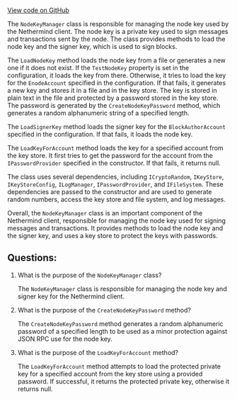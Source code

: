 [View code on GitHub](https://github.com/nethermindeth/nethermind/Nethermind.Wallet/NodeKeyManager.cs)

The `NodeKeyManager` class is responsible for managing the node key used by the Nethermind client. The node key is a private key used to sign messages and transactions sent by the node. The class provides methods to load the node key and the signer key, which is used to sign blocks.

The `LoadNodeKey` method loads the node key from a file or generates a new one if it does not exist. If the `TestNodeKey` property is set in the configuration, it loads the key from there. Otherwise, it tries to load the key for the `EnodeAccount` specified in the configuration. If that fails, it generates a new key and stores it in a file and in the key store. The key is stored in plain text in the file and protected by a password stored in the key store. The password is generated by the `CreateNodeKeyPassword` method, which generates a random alphanumeric string of a specified length.

The `LoadSignerKey` method loads the signer key for the `BlockAuthorAccount` specified in the configuration. If that fails, it loads the node key.

The `LoadKeyForAccount` method loads the key for a specified account from the key store. It first tries to get the password for the account from the `IPasswordProvider` specified in the constructor. If that fails, it returns null.

The class uses several dependencies, including `ICryptoRandom`, `IKeyStore`, `IKeyStoreConfig`, `ILogManager`, `IPasswordProvider`, and `IFileSystem`. These dependencies are passed to the constructor and are used to generate random numbers, access the key store and file system, and log messages.

Overall, the `NodeKeyManager` class is an important component of the Nethermind client, responsible for managing the node key used for signing messages and transactions. It provides methods to load the node key and the signer key, and uses a key store to protect the keys with passwords.
## Questions: 
 1. What is the purpose of the `NodeKeyManager` class?
    
    The `NodeKeyManager` class is responsible for managing the node key and signer key for the Nethermind client.

2. What is the purpose of the `CreateNodeKeyPassword` method?
    
    The `CreateNodeKeyPassword` method generates a random alphanumeric password of a specified length to be used as a minor protection against JSON RPC use for the node key.

3. What is the purpose of the `LoadKeyForAccount` method?
    
    The `LoadKeyForAccount` method attempts to load the protected private key for a specified account from the key store using a provided password. If successful, it returns the protected private key, otherwise it returns null.